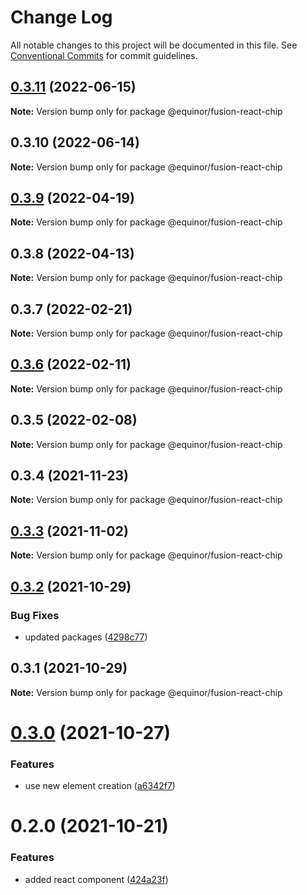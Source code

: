 # Change Log

All notable changes to this project will be documented in this file.
See [Conventional Commits](https://conventionalcommits.org) for commit guidelines.

## [0.3.11](https://github.com/equinor/fusion-react-components/compare/@equinor/fusion-react-chip@0.3.10...@equinor/fusion-react-chip@0.3.11) (2022-06-15)

**Note:** Version bump only for package @equinor/fusion-react-chip





## 0.3.10 (2022-06-14)

**Note:** Version bump only for package @equinor/fusion-react-chip





## [0.3.9](https://github.com/equinor/fusion-react-components/compare/@equinor/fusion-react-chip@0.3.8...@equinor/fusion-react-chip@0.3.9) (2022-04-19)

**Note:** Version bump only for package @equinor/fusion-react-chip





## 0.3.8 (2022-04-13)

**Note:** Version bump only for package @equinor/fusion-react-chip





## 0.3.7 (2022-02-21)

**Note:** Version bump only for package @equinor/fusion-react-chip





## [0.3.6](https://github.com/equinor/fusion-react-components/compare/@equinor/fusion-react-chip@0.3.5...@equinor/fusion-react-chip@0.3.6) (2022-02-11)

**Note:** Version bump only for package @equinor/fusion-react-chip





## 0.3.5 (2022-02-08)

**Note:** Version bump only for package @equinor/fusion-react-chip





## 0.3.4 (2021-11-23)

**Note:** Version bump only for package @equinor/fusion-react-chip





## [0.3.3](https://github.com/equinor/fusion-react-components/compare/@equinor/fusion-react-chip@0.3.2...@equinor/fusion-react-chip@0.3.3) (2021-11-02)

**Note:** Version bump only for package @equinor/fusion-react-chip





## [0.3.2](https://github.com/equinor/fusion-react-components/compare/@equinor/fusion-react-chip@0.3.1...@equinor/fusion-react-chip@0.3.2) (2021-10-29)


### Bug Fixes

* updated packages ([4298c77](https://github.com/equinor/fusion-react-components/commit/4298c778c4c5385398a92d8b71feee3b17ba64c0))





## 0.3.1 (2021-10-29)

**Note:** Version bump only for package @equinor/fusion-react-chip





# [0.3.0](https://github.com/equinor/fusion-react-components/compare/@equinor/fusion-react-chip@0.2.0...@equinor/fusion-react-chip@0.3.0) (2021-10-27)


### Features

* use new element creation ([a6342f7](https://github.com/equinor/fusion-react-components/commit/a6342f70dade964ef4ff173d12f0457178a3a69a))





# 0.2.0 (2021-10-21)


### Features

* added react component ([424a23f](https://github.com/equinor/fusion-react-components/commit/424a23f0f9d5ad8139e1649e818b84893ceed4ee))
